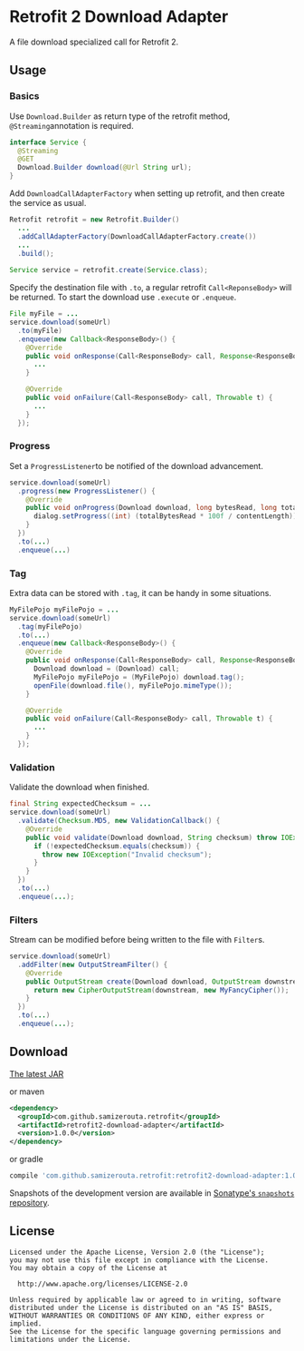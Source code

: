 Retrofit 2 Download Adapter
===========================

A file download specialized call for Retrofit 2.

Usage
-----

### Basics ###

Use `Download.Builder` as return type of the retrofit method, `@Streaming`annotation is required.

```java
interface Service {
  @Streaming
  @GET
  Download.Builder download(@Url String url);
}
```

Add `DownloadCallAdapterFactory` when setting up retrofit, and then create the service as usual.

```java
Retrofit retrofit = new Retrofit.Builder()
  ...
  .addCallAdapterFactory(DownloadCallAdapterFactory.create())
  ...
  .build();
  
Service service = retrofit.create(Service.class);
```

Specify the destination file with `.to`, a regular retrofit `Call<ReponseBody>` will be returned.
To start the download use `.execute` or `.enqueue`.

```java
File myFile = ...
service.download(someUrl)
  .to(myFile)
  .enqueue(new Callback<ResponseBody>() {
    @Override
    public void onResponse(Call<ResponseBody> call, Response<ResponseBody> response) {
      ...
    }

    @Override
    public void onFailure(Call<ResponseBody> call, Throwable t) {
      ...
    }
  });
```

### Progress ###

Set a `ProgressListener`to be notified of the download advancement.

```java
service.download(someUrl)
  .progress(new ProgressListener() {
    @Override
    public void onProgress(Download download, long bytesRead, long totalBytesRead, long contentLength) {
      dialog.setProgress((int) (totalBytesRead * 100f / contentLength));
    }
  })
  .to(...)
  .enqueue(...)
```

### Tag ###

Extra data can be stored with `.tag`, it can be handy in some situations.

```java
MyFilePojo myFilePojo = ...
service.download(someUrl)
  .tag(myFilePojo)
  .to(...)
  .enqueue(new Callback<ResponseBody>() {
    @Override
    public void onResponse(Call<ResponseBody> call, Response<ResponseBody> response) {
      Download download = (Download) call;
      MyFilePojo myFilePojo = (MyFilePojo) download.tag();
      openFile(download.file(), myFilePojo.mimeType());
    }

    @Override
    public void onFailure(Call<ResponseBody> call, Throwable t) {
      ...
    }
  });
```

### Validation ###

Validate the download when finished.

```java
final String expectedChecksum = ...
service.download(someUrl)
  .validate(Checksum.MD5, new ValidationCallback() {
    @Override
    public void validate(Download download, String checksum) throw IOException {
      if (!expectedChecksum.equals(checksum)) {
        throw new IOException("Invalid checksum");
      }
    }
  })
  .to(...)
  .enqueue(...);
```

### Filters ###

Stream can be modified before being written to the file with `Filter`s.

```java
service.download(someUrl)
  .addFilter(new OutputStreamFilter() {
    @Override
    public OutputStream create(Download download, OutputStream downstream) throws IOException {
      return new CipherOutputStream(downstream, new MyFancyCipher());
    }
  })
  .to(...)
  .enqueue(...);
```

Download
--------

[The latest JAR][1]

or maven
```xml
<dependency>
  <groupId>com.github.samizerouta.retrofit</groupId>
  <artifactId>retrofit2-download-adapter</artifactId>
  <version>1.0.0</version>
</dependency>
```

or gradle
```groovy
compile 'com.github.samizerouta.retrofit:retrofit2-download-adapter:1.0.0'
```

Snapshots of the development version are available in [Sonatype's `snapshots` repository][snap].

License
-------

    Licensed under the Apache License, Version 2.0 (the "License");
    you may not use this file except in compliance with the License.
    You may obtain a copy of the License at

      http://www.apache.org/licenses/LICENSE-2.0

    Unless required by applicable law or agreed to in writing, software
    distributed under the License is distributed on an "AS IS" BASIS,
    WITHOUT WARRANTIES OR CONDITIONS OF ANY KIND, either express or implied.
    See the License for the specific language governing permissions and
    limitations under the License.

[1]: https://search.maven.org/remote_content?g=com.github.samizerouta.retrofit&a=retrofit2-download-adapter&v=LATEST
[snap]: https://oss.sonatype.org/content/repositories/snapshots/
